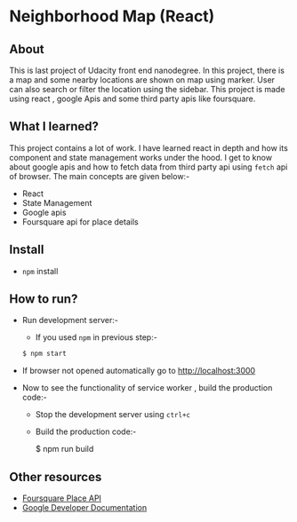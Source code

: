 # Neighborhood Map (React)



## About 
This is last project of Udacity front end nanodegree. In this project, there is a map and some nearby locations are shown on map using marker. User can also search or filter the location using the sidebar.
This project is made using react , google Apis and some third party apis like foursquare.

## What I learned?
This project contains a lot of work. I have learned react in depth and how its component and state management works under the hood. I get to know about google apis and how to fetch data from third party api using `fetch` api of browser.
The main concepts are given below:-  
 * React 
 * State Management
 * Google apis
 * Foursquare api for place details

## Install
* `npm` install 
                     
## How to run?

* Run development server:-
  * If you used `npm` in previous step:-
  ```bash
  $ npm start
  ```
 
* If browser not opened automatically go to [http://localhost:3000](http://localhost:3000)
* Now to see the functionality of service worker , build the production code:-
  * Stop the development server using `ctrl+c`
  * Build the production code:- 
  
    $ npm run build
## Other resources
* [Foursquare Place API](https://developer.foursquare.com/places-api)
* [Google Developer Documentation](https://developers.google.com/maps/documentation/javascript/tutorial)

